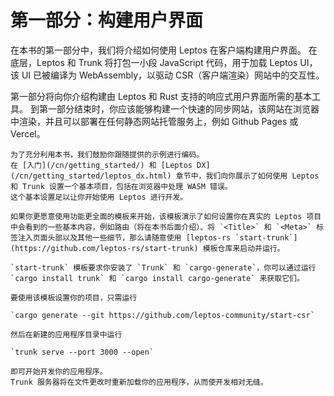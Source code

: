 # 第一部分：构建用户界面

在本书的第一部分中，我们将介绍如何使用 Leptos 在客户端构建用户界面。 在底层，Leptos 和 Trunk 将打包一小段 JavaScript 代码，用于加载 Leptos UI，该 UI 已被编译为 WebAssembly，以驱动 CSR（客户端渲染）网站中的交互性。

第一部分将向你介绍构建由 Leptos 和 Rust 支持的响应式用户界面所需的基本工具。 到第一部分结束时，你应该能够构建一个快速的同步网站，该网站在浏览器中渲染，并且可以部署在任何静态网站托管服务上，例如 Github Pages 或 Vercel。

```admonish info
为了充分利用本书，我们鼓励你跟随提供的示例进行编码。
在 [入门](/cn/getting_started/) 和 [Leptos DX](/cn/getting_started/leptos_dx.html) 章节中，我们向你展示了如何使用 Leptos 和 Trunk 设置一个基本项目，包括在浏览器中处理 WASM 错误。
这个基本设置足以让你开始使用 Leptos 进行开发。

如果你更愿意使用功能更全面的模板来开始，该模板演示了如何设置你在真实的 Leptos 项目中会看到的一些基本内容，例如路由（将在本书后面介绍）、将 `<Title>` 和 `<Meta>` 标签注入页面头部以及其他一些细节，那么请随意使用 [leptos-rs `start-trunk`](https://github.com/leptos-rs/start-trunk) 模板仓库来启动并运行。

`start-trunk` 模板要求你安装了 `Trunk` 和 `cargo-generate`，你可以通过运行 `cargo install trunk` 和 `cargo install cargo-generate` 来获取它们。

要使用该模板设置你的项目，只需运行

`cargo generate --git https://github.com/leptos-community/start-csr`

然后在新建的应用程序目录中运行

`trunk serve --port 3000 --open`

即可开始开发你的应用程序。
Trunk 服务器将在文件更改时重新加载你的应用程序，从而使开发相对无缝。
```